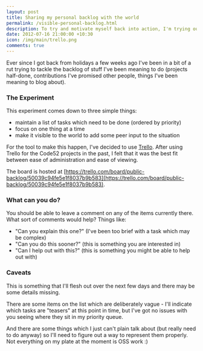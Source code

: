 ```yaml
--- 
layout: post
title: Sharing my personal backlog with the world
permalink: /visible-personal-backlog.html
description: To try and motivate myself back into action, I'm trying out making my personal backlog visible to the world. This could end badly...
date: 2012-07-16 21:00:00 +10:30
icon: /img/main/trello.png
comments: true
---
```

 
Ever since I got back from holidays a few weeks ago I've been in a bit of a rut trying to tackle the backlog of stuff I've been meaning to do (projects half-done, contributions I've promised other people, things I've been meaning to blog about).

### The Experiment

This experiment comes down to three simple things:

 - maintain a list of tasks which need to be done (ordered by priority)
 - focus on one thing at a time
 - make it visible to the world to add some peer input to the situation

For the tool to make this happen, I've decided to use [Trello](https://trello.com/). After using Trello for the Code52 projects in the past, I felt that it was the best fit between ease of administration and ease of viewing.

The board is hosted at [https://trello.com/board/public-backlog/50039c94fe5e1f8037b9b583](https://trello.com/board/public-backlog/50039c94fe5e1f8037b9b583).

### What can you do?

You should be able to leave a comment on any of the items currently there. What sort of comments would help? Things like:

 - "Can you explain this one?" (I've been too brief with a task which may be complex)
 - "Can you do this sooner?" (this is something you are interested in)
 - "Can I help out with this?" (this is something you might be able to help out with)

### Caveats

This is something that I'll flesh out over the next few days and there may be some details missing.

There are some items on the list which are deliberately vague - I'll indicate which tasks are "teasers" at this point in time, but I've got no issues with you seeing where they sit in my priority queue.

And there are some things which I just can't plain talk about (but really need to do anyway) so I'll need to figure out a way to represent them properly. Not everything on my plate at the moment is OSS work :)